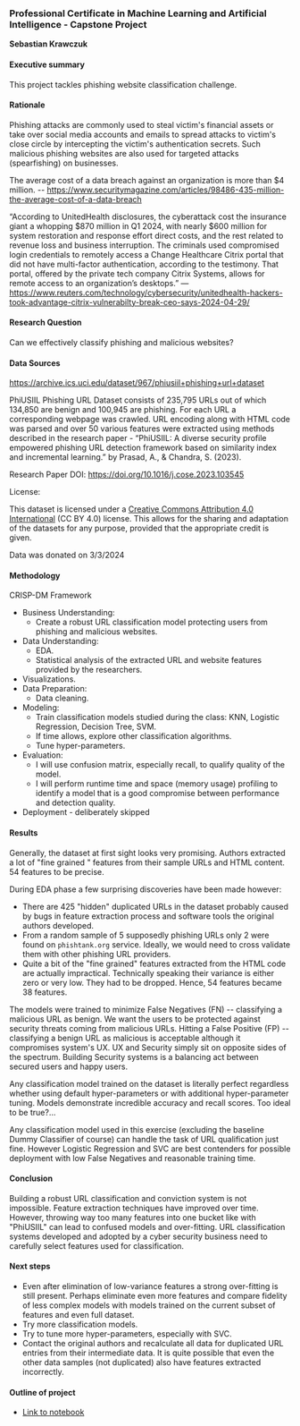 ### Professional Certificate in Machine Learning and Artificial Intelligence - Capstone Project

**Sebastian Krawczuk**

#### Executive summary

This project tackles phishing website classification challenge.

#### Rationale

Phishing attacks are commonly used to steal victim's financial assets or take over social media accounts and emails to spread attacks to victim's close circle by intercepting the victim's authentication secrets. Such malicious phishing websites are also used for targeted attacks (spearfishing) on businesses.

The average cost of a data breach against an organization is more than $4 million. -- https://www.securitymagazine.com/articles/98486-435-million-the-average-cost-of-a-data-breach

“According to UnitedHealth disclosures, the cyberattack cost the insurance giant a whopping $870 million in Q1 2024, with nearly $600 million for system restoration and response effort direct costs, and the rest related to revenue loss and business interruption. The criminals used compromised login credentials to remotely access a Change Healthcare Citrix portal that did not have multi-factor authentication, according to the testimony. That portal, offered by the private tech company Citrix Systems, allows for remote access to an organization’s desktops.” — https://www.reuters.com/technology/cybersecurity/unitedhealth-hackers-took-advantage-citrix-vulnerabilty-break-ceo-says-2024-04-29/

#### Research Question

Can we effectively classify phishing and malicious websites?

#### Data Sources

https://archive.ics.uci.edu/dataset/967/phiusiil+phishing+url+dataset

PhiUSIIL Phishing URL Dataset consists of 235,795 URLs out of which 134,850 are benign and 100,945 are phishing. For each URL a corresponding webpage was crawled. URL encoding along with HTML code was parsed and over 50 various features were extracted using methods described in the research paper - “PhiUSIIL: A diverse security profile empowered phishing URL detection framework based on similarity index and incremental learning.” by Prasad, A., & Chandra, S. (2023).

Research Paper DOI: https://doi.org/10.1016/j.cose.2023.103545

License:

This dataset is licensed under a [Creative Commons Attribution 4.0 International](https://creativecommons.org/licenses/by/4.0/legalcode) (CC BY 4.0) license.
This allows for the sharing and adaptation of the datasets for any purpose, provided that the appropriate credit is given.

Data was donated on 3/3/2024

#### Methodology

CRISP-DM Framework

- Business Understanding:
   - Create a robust URL classification model protecting users from phishing and malicious websites.
- Data Understanding:
   - EDA.
   - Statistical analysis of the extracted URL and website features provided by the researchers.
- Visualizations.
- Data Preparation:
   - Data cleaning.
- Modeling:
   - Train classification models studied during the class: KNN, Logistic Regression, Decision Tree, SVM.
   - If time allows, explore other classification algorithms.
   - Tune hyper-parameters.
- Evaluation:
   - I will use confusion matrix, especially recall, to qualify quality of the model.
   - I will perform runtime time and space (memory usage) profiling to identify a model that is a good compromise between performance and detection quality.
- Deployment - deliberately skipped

#### Results

Generally, the dataset at first sight looks very promising. Authors extracted a lot of "fine grained
" features from their sample URLs and HTML content. 54 features to be precise.

During EDA phase a few surprising discoveries have been made however:
- There are 425 "hidden" duplicated URLs in the dataset probably caused by bugs in feature extraction process and software tools the original authors developed.
- From a random sample of 5 supposedly phishing URLs only 2 were found on `phishtank.org` service. Ideally, we would need to cross validate them with other phishing URL providers.
- Quite a bit of the "fine grained" features extracted from the HTML code are actually impractical. Technically speaking their variance is either zero or very low. They had to be dropped. Hence, 54 features became 38 features.

The models were trained to minimize False Negatives (FN) -- classifying a malicious URL as benign. We want the users to be protected against security threats coming from malicious URLs. Hitting a False Positive (FP) -- classifying a benign URL as malicious is acceptable although it compromises system's UX. UX and Security simply sit on opposite sides of the spectrum. Building Security systems is a balancing act between secured users and happy users.

Any classification model trained on the dataset is literally perfect regardless whether using default hyper-parameters or with additional hyper-parameter tuning. Models demonstrate incredible accuracy and recall scores. Too ideal to be true?...

Any classification model used in this exercise (excluding the baseline Dummy Classifier of course) can handle the task of URL qualification just fine. However Logistic Regression and SVC are best contenders for possible deployment with low False Negatives and reasonable training time.

#### Conclusion

Building a robust URL classification and conviction system is not impossible. Feature extraction techniques have improved over time. However, throwing way too many features into one bucket like with "PhiUSIIL" can lead to confused models and over-fitting. URL classification systems developed and adopted by a cyber security business need to carefully select features used for classification.  

#### Next steps

- Even after elimination of low-variance features a strong over-fitting is still present. Perhaps eliminate even more features and compare fidelity of less complex models with models trained on the current subset of features and even full dataset.
- Try more classification models. 
- Try to tune more hyper-parameters, especially with SVC.
- Contact the original authors and recalculate all data for duplicated URL entries from their intermediate data. It is quite possible that even the other data samples (not duplicated) also have features extracted incorrectly.

#### Outline of project

- [Link to notebook](capstone.ipynb)
